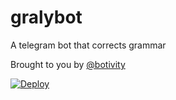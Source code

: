 # gralybot
A telegram bot that corrects grammar

Brought to you by [@botivity](https://tx.me/botivity)

[![Deploy](https://www.herokucdn.com/deploy/button.svg)](https://heroku.com/deploy?template=https://github.com/PascalMaximus/gralybot)
